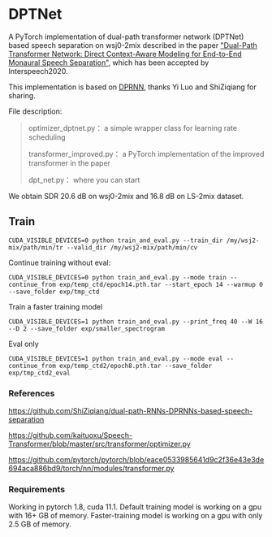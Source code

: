 # DPTNet

A PyTorch implementation of dual-path transformer network (DPTNet) based speech separation on wsj0-2mix described in the  paper  <a href="https://arxiv.org/abs/2007.13975">"Dual-Path Transformer Network: Direct Context-Aware Modeling for End-to-End Monaural Speech Separation"</a>, which has been accepted by Interspeech2020.  



This implementation is based on <a href="https://github.com/ShiZiqiang/dual-path-RNNs-DPRNNs-based-speech-separation">DPRNN</a>, thanks Yi Luo and ShiZiqiang for sharing.

File description:

> optimizer_dptnet.py：                               a simple wrapper class for learning rate scheduling
>
> transformer_improved.py：                               a PyTorch implementation of the improved transformer in the paper
>
> dpt_net.py：                               where you can start

We obtain SDR 20.6 dB on wsj0-2mix and 16.8 dB on LS-2mix dataset.

## Train

```
CUDA_VISIBLE_DEVICES=0 python train_and_eval.py --train_dir /my/wsj2-mix/path/min/tr --valid_dir /my/wsj2-mix/path/min/cv
```

Continue training without eval:

```
CUDA_VISIBLE_DEVICES=0 python train_and_eval.py --mode train --continue_from exp/temp_ctd/epoch14.pth.tar --start_epoch 14 --warmup 0 --save_folder exp/tmp_ctd
```

Train a faster training model

```
CUDA_VISIBLE_DEVICES=1 python train_and_eval.py --print_freq 40 --W 16 --D 2 --save_folder exp/smaller_spectrogram
```

Eval only

```
CUDA_VISIBLE_DEVICES=1 python train_and_eval.py --mode eval --continue_from exp/temp_ctd2/epoch8.pth.tar --save_folder exp/tmp_ctd2_eval
```


### References

<a href="https://github.com/ShiZiqiang/dual-path-RNNs-DPRNNs-based-speech-separation">https://github.com/ShiZiqiang/dual-path-RNNs-DPRNNs-based-speech-separation</a>

<a href="https://github.com/kaituoxu/Speech-Transformer/blob/master/src/transformer/optimizer.py">https://github.com/kaituoxu/Speech-Transformer/blob/master/src/transformer/optimizer.py</a>

<a href="https://github.com/pytorch/pytorch/blob/eace0533985641d9c2f36e43e3de694aca886bd9/torch/nn/modules/transformer.py">https://github.com/pytorch/pytorch/blob/eace0533985641d9c2f36e43e3de694aca886bd9/torch/nn/modules/transformer.py</a>

### Requirements

Working in pytorch 1.8, cuda 11.1.
Default training model is working on a gpu with 16+ GB of memory.
Faster-training model is working on a gpu with only 2.5 GB of memory.
